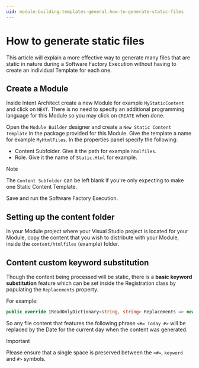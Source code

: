 ```yaml
---
uid: module-building.templates-general.how-to-generate-static-files
---
```

# How to generate static files

This article will explain a more effective way to generate many files that are static in nature during a Software Factory Execution without having to create an individual Template for each one.

## Create a Module

Inside Intent Architect create a new Module for example `MyStaticContent` and click on `NEXT`. There is no need to specify an additional programming language for this Module so you may click on `CREATE` when done.

Open the `Module Builder` designer and create a `New Static Content Template` in the package provided for this Module. Give the template a name for example `MyHtmlFiles`. In the properties panel specify the following:

* Content Subfolder. Give it the path for example `htmlfiles`.
* Role. Give it the name of `Static.Html` for example.

>[!NOTE]
>The `Content Subfolder` can be left blank if you're only expecting to make one Static Content Template.

Save and run the Software Factory Execution.

## Setting up the content folder

In your Module project where your Visual Studio project is located for your Module, copy the content that you wish to distribute with your Module, inside the `content/htmlfiles` (example) folder.

## Content custom keyword substitution

Though the content being processed will be static, there is a **basic keyword substitution** feature which can be set inside the Registration class by populating the `Replacements` property.

For example:

```cs
public override IReadOnlyDictionary<string, string> Replacements => new Dictionary<string, string> { {"Today", DateTime.Today.ToString("yyyy-MM-dd")} };
```

So any file content that features the following phrase `<#= Today #>` will be replaced by the Date for the current day when the content was generated.

> [!IMPORTANT]
> Please ensure that a single space is preserved between the `<#=`, `keyword` and `#>` symbols.
